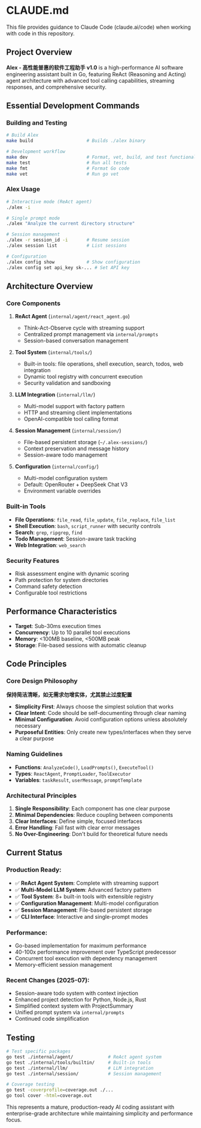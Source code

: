 # CLAUDE.md

This file provides guidance to Claude Code (claude.ai/code) when working with code in this repository.

## Project Overview

**Alex - 高性能普惠的软件工程助手 v1.0** is a high-performance AI software engineering assistant built in Go, featuring ReAct (Reasoning and Acting) agent architecture with advanced tool calling capabilities, streaming responses, and comprehensive security.

## Essential Development Commands

### Building and Testing
```bash
# Build Alex
make build                    # Builds ./alex binary

# Development workflow
make dev                      # Format, vet, build, and test functionality
make test                     # Run all tests
make fmt                      # Format Go code
make vet                      # Run go vet
```

### Alex Usage
```bash
# Interactive mode (ReAct agent)
./alex -i

# Single prompt mode
./alex "Analyze the current directory structure"

# Session management
./alex -r session_id -i       # Resume session
./alex session list           # List sessions

# Configuration
./alex config show            # Show configuration
./alex config set api_key sk-... # Set API key
```

## Architecture Overview

### Core Components

1. **ReAct Agent** (`internal/agent/react_agent.go`)
   - Think-Act-Observe cycle with streaming support
   - Centralized prompt management via `internal/prompts`
   - Session-based conversation management

2. **Tool System** (`internal/tools/`)
   - Built-in tools: file operations, shell execution, search, todos, web integration
   - Dynamic tool registry with concurrent execution
   - Security validation and sandboxing

3. **LLM Integration** (`internal/llm/`)
   - Multi-model support with factory pattern
   - HTTP and streaming client implementations
   - OpenAI-compatible tool calling format

4. **Session Management** (`internal/session/`)
   - File-based persistent storage (`~/.alex-sessions/`)
   - Context preservation and message history
   - Session-aware todo management

5. **Configuration** (`internal/config/`)
   - Multi-model configuration system
   - Default: OpenRouter + DeepSeek Chat V3
   - Environment variable overrides

### Built-in Tools
- **File Operations**: `file_read`, `file_update`, `file_replace`, `file_list`
- **Shell Execution**: `bash`, `script_runner` with security controls
- **Search**: `grep`, `ripgrep`, `find`
- **Todo Management**: Session-aware task tracking
- **Web Integration**: `web_search`

### Security Features
- Risk assessment engine with dynamic scoring
- Path protection for system directories
- Command safety detection
- Configurable tool restrictions

## Performance Characteristics

- **Target**: Sub-30ms execution times
- **Concurrency**: Up to 10 parallel tool executions
- **Memory**: <100MB baseline, <500MB peak
- **Storage**: File-based sessions with automatic cleanup

## Code Principles

### Core Design Philosophy

**保持简洁清晰，如无需求勿增实体，尤其禁止过度配置**

- **Simplicity First**: Always choose the simplest solution that works
- **Clear Intent**: Code should be self-documenting through clear naming
- **Minimal Configuration**: Avoid configuration options unless absolutely necessary
- **Purposeful Entities**: Only create new types/interfaces when they serve a clear purpose

### Naming Guidelines
- **Functions**: `AnalyzeCode()`, `LoadPrompts()`, `ExecuteTool()`
- **Types**: `ReactAgent`, `PromptLoader`, `ToolExecutor`
- **Variables**: `taskResult`, `userMessage`, `promptTemplate`

### Architectural Principles
1. **Single Responsibility**: Each component has one clear purpose
2. **Minimal Dependencies**: Reduce coupling between components
3. **Clear Interfaces**: Define simple, focused interfaces
4. **Error Handling**: Fail fast with clear error messages
5. **No Over-Engineering**: Don't build for theoretical future needs

## Current Status

### Production Ready:
- ✅ **ReAct Agent System**: Complete with streaming support
- ✅ **Multi-Model LLM System**: Advanced factory pattern
- ✅ **Tool System**: 8+ built-in tools with extensible registry
- ✅ **Configuration Management**: Multi-model configuration
- ✅ **Session Management**: File-based persistent storage
- ✅ **CLI Interface**: Interactive and single-prompt modes

### Performance:
- Go-based implementation for maximum performance
- 40-100x performance improvement over TypeScript predecessor
- Concurrent tool execution with dependency management
- Memory-efficient session management

### Recent Changes (2025-07):
- Session-aware todo system with context injection
- Enhanced project detection for Python, Node.js, Rust
- Simplified context system with ProjectSummary
- Unified prompt system via `internal/prompts`
- Continued code simplification

## Testing

```bash
# Test specific packages
go test ./internal/agent/             # ReAct agent system
go test ./internal/tools/builtin/     # Built-in tools
go test ./internal/llm/               # LLM integration
go test ./internal/session/           # Session management

# Coverage testing
go test -coverprofile=coverage.out ./...
go tool cover -html=coverage.out
```

This represents a mature, production-ready AI coding assistant with enterprise-grade architecture while maintaining simplicity and performance focus.